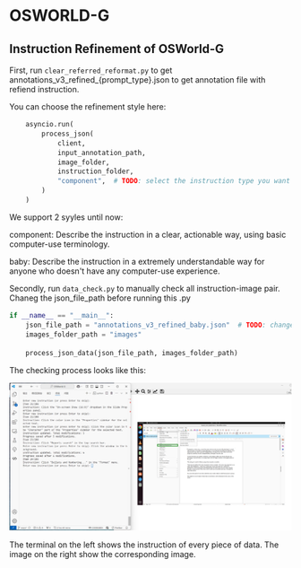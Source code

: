 # OSWORLD-G

## Instruction Refinement of OSWorld-G

First, run `clear_referred_reformat.py` to get annotations_v3_refined_{prompt_type}.json to get annotation file with refiend instruction.

You can choose the refinement style here:

``` python
    asyncio.run(
        process_json(
            client,
            input_annotation_path,
            image_folder,
            instruction_folder,
            "component",  # TODO: select the instruction type you want to refine: "component" "baby"
        )
    )
```

We support 2 syyles until now:

component: Describe the instruction in a clear, actionable way, using basic computer-use terminology.

baby: Describe the instruction in a extremely understandable way for anyone who doesn't have any computer-use experience.

Secondly, run `data_check.py` to manually check all instruction-image pair. Chaneg the json_file_path before running this .py

```python
if __name__ == "__main__":
    json_file_path = "annotations_v3_refined_baby.json"  # TODO: change it to your annotation json file
    images_folder_path = "images"

    process_json_data(json_file_path, images_folder_path)
```

The checking process looks like this:

![alt text](image.png)

The terminal on the left shows the instruction of every piece of data. The image on the right show the corresponding image.